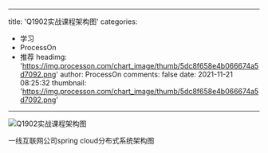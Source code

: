 
---
title: 'Q1902实战课程架构图'
categories: 
 - 学习
 - ProcessOn
 - 推荐
headimg: 'https://img.processon.com/chart_image/thumb/5dc8f658e4b066674a5d7092.png'
author: ProcessOn
comments: false
date: 2021-11-21 08:25:32
thumbnail: 'https://img.processon.com/chart_image/thumb/5dc8f658e4b066674a5d7092.png'
---

<div>   
<img class="thumb" alt="Q1902实战课程架构图" src="https://img.processon.com/chart_image/thumb/5dc8f658e4b066674a5d7092.png" referrerpolicy="no-referrer">
<p>一线互联网公司spring cloud分布式系统架构图</p>  
</div>
            
